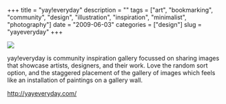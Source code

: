 +++
title = "yay!everyday"
description = ""
tags = ["art", "bookmarking", "community", "design", "illustration", "inspiration", "minimalist", "photography"]
date = "2009-06-03"
categories = ["design"]
slug = "yayeveryday"
+++


 

  <div id="screens-thumbs" class="clearfix">
    <div class="txt-center" id="design-submission"><a href="http://yayeveryday.com/"><img id='bluga-thumbnail-1618' class='bluga-thumbnail large' src='//media.konigi.com/bluga/
wt4a2680a3095ea.jpg'/></a></div>  
  </div>   
<p>yay!everyday is community inspiration gallery focussed on sharing images that showcase artists, designers, and their work. Love the random sort option, and the staggered placement of the gallery of images which feels like an installation of paintings on a gallery wall.</p>
<p><a href="http://yayeveryday.com/">http://yayeveryday.com/</a></p>




